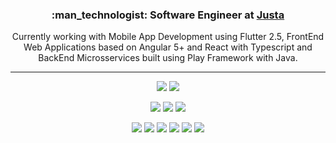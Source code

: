 <h3 align=center>
  :man_technologist: Software Engineer at <a href="https://www.justa.com.vc">Justa</a>
</h3>
<p align=center>
  Currently working with Mobile App Development using Flutter 2.5, FrontEnd Web Applications based on Angular 5+ and React with Typescript and BackEnd Microsservices built using Play Framework with Java.
</p>

----------------------

<p align=center>
  <img src="https://img.shields.io/badge/-Dart-0175C2?style=flat-square&logo=dart&logoColor=white">
  <img src="https://img.shields.io/badge/-Flutter-02569B?style=flat-square&logo=flutter&logoColor=white">
</p>

<p align=center>
  <img src="https://img.shields.io/badge/-Java-007396?style=flat-square&logo=java&logoColor=white">
  <img src="https://img.shields.io/badge/-NestJs-E0234E?style=flat-square&logo=nestjs&logoColor=white">
  <!-- <img src="https://img.shields.io/badge/-Kotlin-0095D5?style=flat-square&logo=kotlin&logoColor=white"> -->
  <img src="https://img.shields.io/badge/-PostgreSQL-336791?style=flat-square&logo=postgresql&logoColor=white">
  <!-- <img src="https://img.shields.io/badge/-Firebase-FFCA28?style=flat-square&logo=firebase&logoColor=black"> -->
  <!-- <img src="https://img.shields.io/badge/-Swagger-85EA2D?style=flat-square&logo=swagger&logoColor=black"> -->
</p>

<p align=center>
  <img src="https://img.shields.io/badge/-TypeScript-007ACC?style=flat-square&logo=typescript&logoColor=white">
  <img src="https://img.shields.io/badge/-Angular-DD0031?style=flat-square&logo=angular&logoColor=white">
  <img src="https://img.shields.io/badge/-React-61DAFB?style=flat-square&logo=react&logoColor=black">
  <img src="https://img.shields.io/badge/-Next.js-000000?style=flat-square&logo=next.js&logoColor=white">
  <img src="https://img.shields.io/badge/-Jest-C21325?style=flat-square&logo=jest&logoColor=white">
  <img src="https://img.shields.io/badge/-Testing%20Library-E33332?style=flat-square&logo=testing-library&logoColor=white">
</p>

<!-- ![Webpack Badge](https://img.shields.io/badge/-Webpack-8DD6F9?style=flat-square&logo=webpack&logoColor=black) -->
<!-- ![Storybook Badge](https://img.shields.io/badge/-Storybook-FF4785?style=flat-square&logo=storybook&logoColor=white) -->
